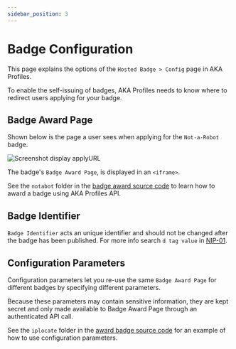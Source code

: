```yaml
---
sidebar_position: 3
---
```


# Badge Configuration

This page explains the options of the `Hosted Badge > Config` page in AKA Profiles.

To enable the self-issuing of badges, AKA Profiles needs to know where to redirect users applying for your badge.

## Badge Award Page

Shown below is the page a user sees when applying for the `Not-a-Robot` badge.

![Screenshot display applyURL](/img/apply.png)

The badge's `Badge Award Page`, is displayed in an `<iframe>`.

See the `notabot` folder in the [badge award source code](https://github.com/neilck/aka-awardbadge/blob/main/src/app/notabot/award/page.tsx) to learn how to award a badge using AKA Profiles API.

## Badge Identifier

`Badge Identifier` acts an unique identifier and should not be changed after the badge has been published.
For more info search `d tag value` in [NIP-01](https://github.com/nostr-protocol/nips/blob/master/01.md).

## Configuration Parameters

Configuration parameters let you re-use the same `Badge Award Page` for different badges by specifying different parameters.

Because these parameters may contain sensitive information, they are kept secret and only made available to Badge Award Page through an authenticated API call.

See the `iplocate` folder in the [award badge source code](https://github.com/neilck/aka-awardbadge/blob/main/src/app/iplocate/award/page.tsx) for an example of how to use configuration parameters.
